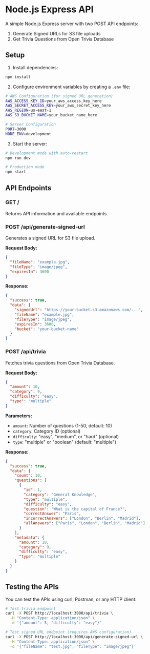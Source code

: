 # Node.js Express API

A simple Node.js Express server with two POST API endpoints:
1. Generate Signed URLs for S3 file uploads
2. Get Trivia Questions from Open Trivia Database

## Setup

1. Install dependencies:
```bash
npm install
```

2. Configure environment variables by creating a `.env` file:
```bash
# AWS Configuration (for signed URL generation)
AWS_ACCESS_KEY_ID=your_aws_access_key_here
AWS_SECRET_ACCESS_KEY=your_aws_secret_key_here
AWS_REGION=us-east-1
AWS_S3_BUCKET_NAME=your_bucket_name_here

# Server Configuration
PORT=3000
NODE_ENV=development
```

3. Start the server:
```bash
# Development mode with auto-restart
npm run dev

# Production mode
npm start
```

## API Endpoints

### GET /
Returns API information and available endpoints.

### POST /api/generate-signed-url
Generates a signed URL for S3 file upload.

**Request Body:**
```json
{
  "fileName": "example.jpg",
  "fileType": "image/jpeg",
  "expiresIn": 3600
}
```

**Response:**
```json
{
  "success": true,
  "data": {
    "signedUrl": "https://your-bucket.s3.amazonaws.com/...",
    "fileName": "example.jpg",
    "fileType": "image/jpeg",
    "expiresIn": 3600,
    "bucket": "your-bucket-name"
  }
}
```

### POST /api/trivia
Fetches trivia questions from Open Trivia Database.

**Request Body:**
```json
{
  "amount": 10,
  "category": 9,
  "difficulty": "easy",
  "type": "multiple"
}
```

**Parameters:**
- `amount`: Number of questions (1-50, default: 10)
- `category`: Category ID (optional)
- `difficulty`: "easy", "medium", or "hard" (optional)
- `type`: "multiple" or "boolean" (default: "multiple")

**Response:**
```json
{
  "success": true,
  "data": {
    "count": 10,
    "questions": [
      {
        "id": 1,
        "category": "General Knowledge",
        "type": "multiple",
        "difficulty": "easy",
        "question": "What is the capital of France?",
        "correctAnswer": "Paris",
        "incorrectAnswers": ["London", "Berlin", "Madrid"],
        "allAnswers": ["Paris", "London", "Berlin", "Madrid"]
      }
    ],
    "metadata": {
      "amount": 10,
      "category": 9,
      "difficulty": "easy",
      "type": "multiple"
    }
  }
}
```

## Testing the APIs

You can test the APIs using curl, Postman, or any HTTP client:

```bash
# Test trivia endpoint
curl -X POST http://localhost:3000/api/trivia \
  -H "Content-Type: application/json" \
  -d '{"amount": 5, "difficulty": "easy"}'

# Test signed URL endpoint (requires AWS configuration)
curl -X POST http://localhost:3000/api/generate-signed-url \
  -H "Content-Type: application/json" \
  -d '{"fileName": "test.jpg", "fileType": "image/jpeg"}'
```
